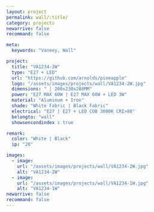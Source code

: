 ```yaml
---
layout: project
permalink: wall/:title/
category: projects
newarrive: false
recommand: false

meta:
  keywords: "Vaneey, Wall"

project:
  title: "VA1234-2W"
  type: "E27 + LED"
  url: "https://github.com/arnolds/pineapple"
  logo: "/assets/images/projects/wall/VA1234-2W.jpg"
  dimensions: " | 200x230x280MM"
  power: "E27 MAX 60W | E27 MAX 60W + LED 3W"
  material: "Aluminum + Iron"
  shade: "White Fabric | Black Fabric"
  electrical: "E27 | E27 + LED COB 3000K CRI>80"
  belongto: "wall"
  showsencondindex : true

remark:
  color: "White | Black"
  ip: "20"

images:
  - image:
    url: "/assets/images/projects/wall/VA1234-2W.jpg"
    alt: "VA1234-2W"
  - image:
    url: "/assets/images/projects/wall/VA1234-1W.jpg"
    alt: "VA1234-1W"
newarrive: false
recommand: false
---
```

